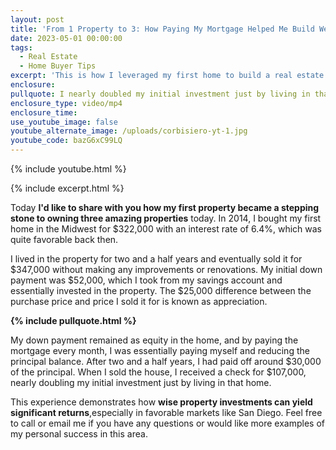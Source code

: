 ```yaml
---
layout: post
title: 'From 1 Property to 3: How Paying My Mortgage Helped Me Build Wealth'
date: 2023-05-01 00:00:00
tags:
  - Real Estate
  - Home Buyer Tips
excerpt: 'This is how I leveraged my first home to build a real estate portfolio. '
enclosure:
pullquote: I nearly doubled my initial investment just by living in that home.
enclosure_type: video/mp4
enclosure_time:
use_youtube_image: false
youtube_alternate_image: /uploads/corbisiero-yt-1.jpg
youtube_code: bazG6xC99LQ
---
```

{% include youtube.html %}

{% include excerpt.html %}

Today **I'd like to share with you how my first property became a stepping stone to owning three amazing properties** today. In 2014, I bought my first home in the Midwest for $322,000 with an interest rate of 6.4%, which was quite favorable back then.

I lived in the property for two and a half years and eventually sold it for $347,000 without making any improvements or renovations. My initial down payment was $52,000, which I took from my savings account and essentially invested in the property. The $25,000 difference between the purchase price and price I sold it for is known as appreciation.

**{% include pullquote.html %}**

My down payment remained as equity in the home, and by paying the mortgage every month, I was essentially paying myself and reducing the principal balance. After two and a half years, I had paid off around $30,000 of the principal. When I sold the house, I received a check for $107,000, nearly doubling my initial investment just by living in that home.

This experience demonstrates how **wise property investments can yield significant returns**,especially in favorable markets like San Diego. Feel free to call or email me if you have any questions or would like more examples of my personal success in this area.